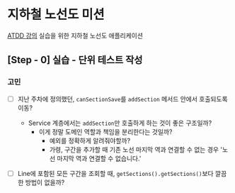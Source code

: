 # 지하철 노선도 미션
[ATDD 강의](https://edu.nextstep.camp/c/R89PYi5H) 실습을 위한 지하철 노선도 애플리케이션


## [Step - 0] 실습 - 단위 테스트 작성


### 고민
- [ ] 지난 주차에 정의했던, `canSectionSave`를 `addSection` 메서드 안에서 호출되도록 이동?
  - Service 계층에서는 `addSection`만 호출하게 하는 것이 좋은 구조일까?
    - 이게 정말 도메인 역할과 책임을 분리한다는 것일까?
      - 예외를 정확하게 알려줘야할까?
      - 가령, 구간을 추가할 때 기존 노선 마지막 역과 연결할 수 없는 경우 '노선 마지막 역과 연결할 수 없습니다.'

- [ ] Line에 포함된 모든 구간을 조회할 때, `getSections().getSections()`보다 깔끔한 방법이 없을까?